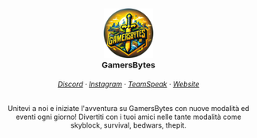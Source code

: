 <h3 align="center">
  <img src="https://raw.githubusercontent.com/gamersbytes/gamersbytes/main/assets/main-rounded.png" width="100" alt="Logo"/>
  <br/>
  GamersBytes
</h3>

<h6 align="center">
  <a href="https://inertiah.uno/discord">Discord</a>
  ·
  <a href="https://instagram.com">Instagram</a>
  ·
  <a href="https://ts.gamersbytes.club">TeamSpeak</a>
  ·
  <a href="https://gamersbytes.club">Website</a>
</h6>

<p align="center">
  Unitevi a noi e iniziate l'avventura su GamersBytes con nuove modalità ed eventi ogni giorno!
  Divertiti con i tuoi amici nelle tante modalità come skyblock, survival, bedwars, thepit.
</p>
